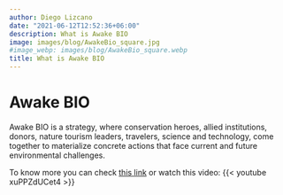 ```yaml
---
author: Diego Lizcano
date: "2021-06-12T12:52:36+06:00"
description: What is Awake BIO
image: images/blog/AwakeBio_square.jpg
#image_webp: images/blog/AwakeBio_square.webp
title: What is Awake BIO
---
```


# Awake BIO 

Awake BIO is a strategy, where conservation heroes, allied institutions, donors, nature tourism leaders, travelers, science and technology, come together to materialize concrete actions that face current and future environmental challenges. 

To know more you can check [this link](https://awake.travel/awakebio/) or watch this video: {{< youtube xuPPZdUCet4 >}} 


